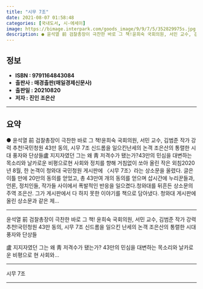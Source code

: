 ```yaml
---
title: "시무 7조"
date: 2021-08-07 01:58:48
categories: [국내도서, 시-에세이]
image: https://bimage.interpark.com/goods_image/9/9/7/5/352829975s.jpg
description: ● 윤석열 前 검찰총장이 극찬한 바로 그 책!윤희숙 국회의원, 서민 교수, 김범준 작가 강력 추천!국민청원 43만 동의, 시무 7조 신드롬을 일으킨난세의 논객 조은산의 통렬한 시대 풍자와 단상들盧 지지자였던 그는 왜 靑 저격수가 됐는가?43만의 민심을 대변하는 목소리와 날카로운 비평으
---
```


## **정보**

- **ISBN : 9791164843084**
- **출판사 : 매경출판(매일경제신문사)**
- **출판일 : 20210820**
- **저자 : 진인 조은산**

------



## **요약**

●  윤석열 前 검찰총장이 극찬한 바로 그 책!윤희숙 국회의원, 서민 교수, 김범준 작가 강력 추천!국민청원 43만 동의, 시무 7조 신드롬을 일으킨난세의 논객 조은산의 통렬한 시대 풍자와 단상들盧 지지자였던 그는 왜 靑 저격수가 됐는가?43만의 민심을 대변하는 목소리와 날카로운 비평으로현 사회와 정치를 향해 거침없이 쏘아 올린 작은 외침2020년 8월, 한 논객이 청와대 국민청원 게시판에 〈시무 7조〉라는 상소문을 올렸다. 글은 이틀 만에 20만의 동의를 얻었고, 총 43만여 개의 동의를 얻으며 삽시간에 누리꾼들과, 언론, 정치인들, 작가들 사이에서 폭발적인 반응을 일으켰다.청와대를 뒤흔든 상소문의 주역 조은산. 그가 게시판에서 다 하지 못한 이야기를 책으로 담아냈다. 청와대 게시판에 올린 상소문과 같은 제...

------

윤석열 前 검찰총장이 극찬한 바로 그 책!
윤희숙 국회의원, 서민 교수, 김범준 작가 강력 추천!국민청원 43만 동의, 시무 7조 신드롬을 일으킨
난세의 논객 조은산의 통렬한 시대 풍자와 단상들

盧 지지자였던 그는 왜 靑 저격수가 됐는가?
43만의 민심을 대변하는 목소리와 날카로운 비평으로
현 사회와... 

------


시무 7조 

------


